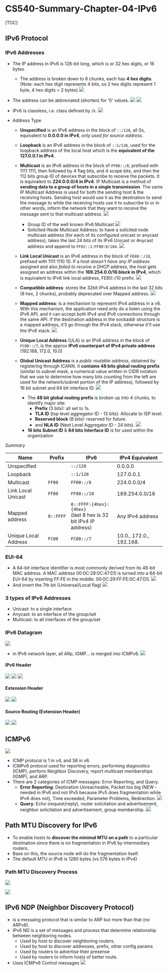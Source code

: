 # CS540-Summary-Chapter-04-IPv6

[TOC]

## IPv6 Protocol

### IPv6 Addresses
* The IP address in IPv6 is 128-bit long, which is or 32 hex digits, or 16 bytes. 
    * The address is broken down to 8 chunks, each has **4 hex digits**. (Note: each hex digit represents 4 bits, so 2 hex digits represent 1 byte, 4 hex digits = 2 bytes)
        ![](https://dl.dropboxusercontent.com/u/24437878/screenshots/78dc3c5d-f86c-45ff-93ea-d96f029bd461.png)
* The address can be abbreviated (shorten) for '0' values. 
    ![](https://dl.dropboxusercontent.com/u/24437878/screenshots/a50aee59-aa3d-4647-ad9e-e7ccbe041551.png)
    ![](https://dl.dropboxusercontent.com/u/24437878/screenshots/c8d7c9a3-0376-4edb-85e2-1d46f7f05e53.png)

* IPv6 is classless, i.e. class defined by /x.
    ![](https://dl.dropboxusercontent.com/u/24437878/screenshots/932926bd-20da-448c-8bdd-51ff2471489f.png)

* Address Type
    * **Unspecified** is an IPv6 address in the block of `::/128`, all 0s, equivalent to **0.0.0.0 in IPv4**, _only used for source address_. 
    * **Loopback** is an IPv6 address in the block of `::1/128`, used for the loopback address of the local host which is the **equivalent of the 127.0.0.1 in IPv4**. 
    * **Multicast** is an IPv6 address in the block of `FF00::/8`, prefixed with 1111 1111, then followed by 4 flag bits, and 4 scope bits, and then the 112 bits group ID of devices that subscribe to receive the packets. It is equivalent to **224.0.0.0/4 in IPv4**. IP Multicast is a method of **sending data to a group of hosts in a single transmission**. The same IP Multicast Address is used for both the sending host & the receiving hosts. Sending host would use it as the destination to send the message to while the receiving hosts use it to subscribe to or in other words, inform the network that they want to receive the message sent to that multicast address. 
    ![](https://dl.dropboxusercontent.com/u/24437878/screenshots/e3154da2-b1ed-40c3-bff2-1e99fc24506e.png)
        * Group ID of the well known IPv6 Multicast
            ![](https://dl.dropboxusercontent.com/u/24437878/screenshots/f33709d1-7b81-4425-b30d-9c42bb0a56a7.png)
        * Solicited-Node Multicast Address: to have a solicited node multicast address (for each of its configured unicast or anycast address), takes the last 24 bits of its IPv6 Unicast or Anycast address and append to `FF02::1:FF00:0/104`.
            ![](https://dl.dropboxusercontent.com/u/24437878/screenshots/ecf294a5-0762-416f-bbec-6785067f7706.png)


    
    * **Link Local Unicast** is an IPv6 address in the block of `FE80::/10`, prefixed with 1111 1110 10. If a host _doesn't have any IP address_ assigned and also _failed to receive a DHCP_ address, the host gets assigned an address within the **169.254.0.0/16 block in IPv4**, which is equivalent to IPv6 link local address, FE80::/10 prefix. 
        ![](https://dl.dropboxusercontent.com/u/24437878/screenshots/fd688ae0-2010-4079-9ffc-e5ed2de75001.png)

    * **Compatible address**: stores the 32bit IPv4 address in the last 32 bits (8 hex, 2 chunks), probably deprecated over Mapped address.
        ![](https://dl.dropboxusercontent.com/u/24437878/screenshots/322a2e0a-4b17-42a2-9598-0989cf29ec59.png)
    * **Mapped address**: is a mechanism to represent IPv4 address in a v6. With this mechanism, the application need only do a listen using the IPv6 API, and it can accept both IPv4 and IPv6 connections through the same API. If the destination address in the sockaddr structure is a mapped address, it'll go through the IPv4 stack, otherwise it'll use the IPv6 stack.
        ![](https://dl.dropboxusercontent.com/u/24437878/screenshots/beb533d2-f33f-48e6-bde5-a0407a539be3.png)
    * **Unique Local Address** (ULA) is an IPv6 address in the block of `FC00::/7`, is the approx **IPv6 counterpart of IPv4 private address** (192.168, 172.0, 10.0)
    * **Global Unicast Address** is a _public routable address_, obtained by registering through ICANN. It **contains 48 bits global routing prefix** (similar to subnet mask, a numerical value written in CIDR notation that we use to determine how many bits counting from the left are used for the network/subnet portion of the IP address), followed by 16 bit subnet and 64 bit interface ID. 
        ![](https://dl.dropboxusercontent.com/u/24437878/screenshots/bfc79696-7e57-4619-add9-3606c23c9822.png)
        * The **48 bit global routing prefix** is broken up into 4 chunks, to identify major site:
            * **Prefix** (3 bits): all set to 1s.
            * **TLA ID** (top level aggregator ID - 13 bits): Allocate to ISP level.
            * **Reserved block** (8 bits): reserved for future. 
            * and **NLA ID** (Next Level Aggregator ID - 24 bits). 
            ![](https://dl.dropboxusercontent.com/u/24437878/screenshots/7c11ae57-0382-4fb3-96e9-b5057b91dd84.png)
        * **16 bits Subnet ID** & **64 bits Interface ID** is for used within the organization


_Summary_

Name | Prefix | IPv6 | IPv4 Equivalent
---- | --- | --- | --- 
Unspecified |  | `::/128` | 0.0.0.0
Loopback | | `::1/128` | 127.0.0.1
Multicast | `FF00` | `FF00::/8` | 224.0.0.0/4
Link Local Unicast | `FF80` | `FF80::/10` | 169.254.0.0/16
Mapped address | `0::FFFF` | `0::FFFF:{4hex}:{4hex}` <br/>(last 8 hex is 32 bit IPv4 IP address) | Any IPv4 address
Unique Local Address | `FC00` | `FC00::/7` | 10.0., 172.0., 192.168. 

### EUI-64
* A 64-bit interface identifier is most commonly derived from its 48-bit MAC address. A MAC address 00:0C:29:0C:47:D5 is turned into a 64-bit EUI-64 by inserting FF:FE in the middle: 00:0C:29:FF:FE:0C:47:D5.
    ![](https://dl.dropboxusercontent.com/u/24437878/screenshots/1caf3f89-49b3-44e0-97f9-ec78eb1ef709.png)
* And invert the 7th bit (Universal/Local flag)
    ![](https://dl.dropboxusercontent.com/u/24437878/screenshots/57727ca9-eeea-45d9-962a-f950820e2487.png)

### 3 types of IPv6 Addresses
* Unicast: to a single interface
* Anycast: to an interface of the group/set
* Multicast: to all interfaces of the group/set


### IPv6 Datagram
![](https://dl.dropboxusercontent.com/u/24437878/screenshots/ea691c30-067a-4f00-9dad-f660651abb42.png)

* in IPv6 network layer, all ARp, IGMP... is merged into ICMPv6.
    ![](https://dl.dropboxusercontent.com/u/24437878/screenshots/9c3eb6a6-352b-4005-affb-961d1c175a99.png)


#### IPv6 Header
![](https://dl.dropboxusercontent.com/u/24437878/screenshots/a2158f9c-3ed9-4830-a21d-b9725dee3011.png)
![](https://dl.dropboxusercontent.com/u/24437878/screenshots/d6ff6d90-b648-4cf6-b290-d59aefb9044c.png)
![](https://dl.dropboxusercontent.com/u/24437878/screenshots/5b61becc-fb1f-46ed-b06c-8de95ca49d4c.png)

#### Extension Header
![](https://dl.dropboxusercontent.com/u/24437878/screenshots/4c256196-25db-4f10-bc76-cf5fb6e2d7e0.png)
![](https://dl.dropboxusercontent.com/u/24437878/screenshots/42e5d05f-b3e1-4cd5-895b-e8d9948b5cad.png)

#### Source Routing (Extension Header)
![](https://dl.dropboxusercontent.com/u/24437878/screenshots/c200aed1-b589-449d-8228-7362e24ec39a.png)
![](https://dl.dropboxusercontent.com/u/24437878/screenshots/6ab704d6-8b0a-49e4-aeb3-e2dbc3e160f2.png)

## ICMPv6
![](https://dl.dropboxusercontent.com/u/24437878/screenshots/9c3eb6a6-352b-4005-affb-961d1c175a99.png)

* ICMP protocol is 1 in v4, and 58 in v6.
* ICMPv6 protocol used for reporting errors, performing diagnostics (ICMP), perform Neighbor Discovery, report multicast memberships (IGMP), and ARP. 
* There are 2 categories of ICMP messages: Error Reporting, and Query.
    * **Error Reporting**: Destination Unreacheable, Packet too big (NEW - needed in IPv6 and not IPv5 because IPv5 does fragmentation while IPv6 does not), Time exceeded, Parameter Problems, Redirection.
        ![](https://dl.dropboxusercontent.com/u/24437878/screenshots/dddd48f0-f219-433d-812a-0f997191e461.png)
    * **Query**: Echo (request/reply), router solicitation and advertisement, neighbor solicitation and advertisement, group membership.
        ![](https://dl.dropboxusercontent.com/u/24437878/screenshots/7b1a7f69-1fe4-4e70-8cef-c7ce18fdc56b.png)


## Path MTU Discovery for IPv6
* To enable hosts to **discover the minimal MTU on a path** to a particular destination since there is no fragmentation in IPv6 by intermediary routers.
* Base on this, the source node will do the fragmentation itself. 
* The default MTU in IPv6 is 1280 bytes (vs 576 bytes in IPv4)

### Path MTU Discovery Process
![](https://dl.dropboxusercontent.com/u/24437878/screenshots/75e4f570-f1a4-42fd-8072-fde9c8632dd2.png)

![](https://dl.dropboxusercontent.com/u/24437878/screenshots/3988c643-40df-4562-8482-41a9928a4f7d.png)

## IPv6 NDP (Neighbor Discovery Protocol)
* is a messaing protocol that is similar to ARP but more than that (no ARPv6).
* IPv6 ND is a set of messages and process that determine relationship between neighboring nodes. 
    * Used by host to discover neighboring routers. 
    * Used by host to discover addresses, prefix, other config params
    * Used by routers to advertise their presense
    * Used by routers to inform hosts of better route.
* Uses ICMPv6 Control messages
    ![](https://dl.dropboxusercontent.com/u/24437878/screenshots/dce29c40-15d8-467d-9fcc-9cf9e877cde7.png)

